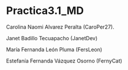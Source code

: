 # Practica3.1_MD
Carolina Naomi Alvarez Peralta (CaroPer27).

Janet Badillo Tecuapacho (JanetDev) 

María Fernanda León Pluma (FersLeon)  

Estefanía Fernanda Vázquez Osorno (FernyCat)

